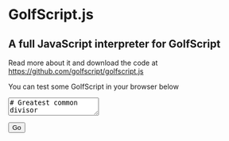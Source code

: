 # GolfScript.js

## A full JavaScript interpreter for GolfScript

Read more about it and download the code at <https://github.com/golfscript/golfscript.js>

You can test some GolfScript in your browser below

<script src="golfscript.js"></script>
<script>const get = id => document.getElementById(id)</script>

<textarea id="code" placeholder="code"># Greatest common divisor
2706 410
{.@\%.}do;</textarea>
<button onclick="get('output').innerText=GolfScript(get('code').value)">Go</button>
<pre id="output"></pre>
